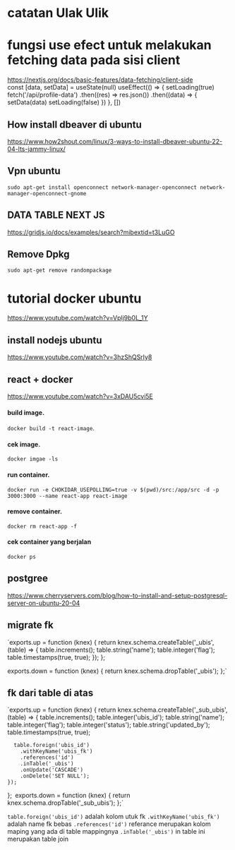 # catatan Ulak Ulik
# fungsi use efect untuk melakukan fetching data pada sisi client <br>
 https://nextjs.org/docs/basic-features/data-fetching/client-side <br>
const [data, setData] = useState(null)
 useEffect(() => {
    setLoading(true)
    fetch('/api/profile-data')
      .then((res) => res.json())
      .then((data) => {
        setData(data)
        setLoading(false)
      })
  }, [])
  ## How install dbeaver di ubuntu
  https://www.how2shout.com/linux/3-ways-to-install-dbeaver-ubuntu-22-04-lts-jammy-linux/
  ## Vpn ubuntu
  `sudo apt-get install openconnect network-manager-openconnect network-manager-openconnect-gnome`
  
  ## DATA TABLE NEXT JS
  https://gridjs.io/docs/examples/search?mibextid=t3LuGO
## Remove Dpkg
`sudo apt-get remove randompackage`

# tutorial docker ubuntu
https://www.youtube.com/watch?v=Vplj9b0L_1Y
 ## install nodejs ubuntu
 https://www.youtube.com/watch?v=3hzShQSrIy8

## react + docker
https://www.youtube.com/watch?v=3xDAU5cvi5E <br>

#### build image.
 `docker build -t react-image`. 
#### cek image.
`docker imgae -ls` 
#### run container.
`docker run -e CHOKIDAR_USEPOLLING=true -v $(pwd)/src:/app/src -d -p 3000:3000 --name react-app react-image`
#### remove container.
`docker rm react-app -f` 
#### cek container yang berjalan
`docker ps`

## postgree
https://www.cherryservers.com/blog/how-to-install-and-setup-postgresql-server-on-ubuntu-20-04

## migrate fk
`exports.up = function (knex) {
    return knex.schema.createTable('_ubis', (table) => {
      table.increments();
      table.string('name');
      table.integer('flag');
      table.timestamps(true, true);
    });
  };
  
  exports.down = function (knex) {
    return knex.schema.dropTable('_ubis');
  };`



  
  ## fk dari table di atas
  `exports.up = function (knex) {
    return knex.schema.createTable('_sub_ubis', (table) => {
      table.increments();
      table.integer('ubis_id');
      table.string('name');
      table.integer('flag');
      table.integer('status');
      table.string('updated_by');
      table.timestamps(true, true);
    
      table.foreign('ubis_id') 
        .withKeyName('ubis_fk')
        .references('id')
        .inTable('_ubis')
        .onUpdate('CASCADE')
        .onDelete('SET NULL');
    });
  };`
  `exports.down = function (knex) {
    return knex.schema.dropTable('_sub_ubis');
  };`
  
  `table.foreign('ubis_id')` adalah kolom utuk fk 
  `.withKeyName('ubis_fk')` adalah name fk bebas
  `.references('id')` referance merupakan kolom maping yang ada di table mappingnya
  `.inTable('_ubis')` in table ini merupakan table join
  
